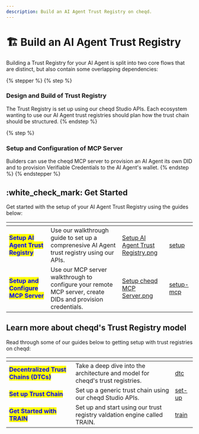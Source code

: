 ```yaml
---
description: Build an AI Agent Trust Registry on cheqd.
---
```


# 🏗️ Build an AI Agent Trust Registry

Building a Trust Registry for your AI Agent is split into two core flows that are distinct, but also contain some overlapping dependencies:

{% stepper %}
{% step %}
### Design and Build of Trust Registry

The Trust Registry is set up using our cheqd Studio APIs. Each ecosystem wanting to use our AI Agent trust registries should plan how the trust chain should be structured.&#x20;
{% endstep %}

{% step %}
### Setup and Configuration of MCP Server

Builders can use the cheqd MCP server to provision an AI Agent its own DID and to provision Verifiable Credentials to the AI Agent's wallet.&#x20;
{% endstep %}
{% endstepper %}

## :white\_check\_mark: Get Started

Get started with the setup of your AI Agent Trust Registry using the guides below:

<table data-card-size="large" data-view="cards"><thead><tr><th></th><th></th><th data-hidden data-card-cover data-type="files"></th><th data-hidden data-card-target data-type="content-ref"></th></tr></thead><tbody><tr><td><mark style="color:blue;"><strong>Setup AI Agent Trust Registry</strong></mark> </td><td>Use our walkthrough guide to set up a comprenesive AI Agent trust registry using our APIs.</td><td><a href="../../../.gitbook/assets/Setup AI Agent Trust Registry.png">Setup AI Agent Trust Registry.png</a></td><td><a href="setup/">setup</a></td></tr><tr><td><mark style="color:blue;"><strong>Setup and Configure MCP Server</strong></mark></td><td>Use our MCP server walkthrough to configure your remote MCP server, create DIDs and provision credentials.</td><td><a href="../../../.gitbook/assets/Setup cheqd MCP Server.png">Setup cheqd MCP Server.png</a></td><td><a href="setup-mcp/">setup-mcp</a></td></tr></tbody></table>

## Learn more about cheqd's Trust Registry model

Read through some of our guides below to getting setup with trust registries on cheqd:

<table data-card-size="large" data-view="cards"><thead><tr><th></th><th></th><th data-hidden data-card-target data-type="content-ref"></th></tr></thead><tbody><tr><td><mark style="color:blue;"><strong>Decentralized Trust Chains (DTCs)</strong></mark></td><td>Take a deep dive into the architecture and model for cheqd's trust registries.</td><td><a href="../../../studio/trust-registries/dtc/">dtc</a></td></tr><tr><td><mark style="color:blue;"><strong>Set up Trust Chain</strong></mark></td><td>Set up a generic trust chain using our cheqd Studio APIs. </td><td><a href="../../../studio/trust-registries/set-up/">set-up</a></td></tr><tr><td><mark style="color:blue;"><strong>Get Started with TRAIN</strong></mark></td><td>Set up and start using our trust registry valdation engine called TRAIN.</td><td><a href="../../../studio/trust-registries/train/">train</a></td></tr></tbody></table>
